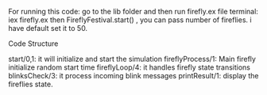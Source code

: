 For running this code:
go to the lib folder and then run firefly.ex file
terminal: iex firefly.ex 
then FireflyFestival.start() , you can pass number of fireflies. i have default set it to 50.

Code Structure

start/0,1: it will initialize and start the simulation
fireflyProcess/1: Main firefly initialize random start time
fireflyLoop/4: it handles firefly state transitions
blinksCheck/3: it process incoming blink messages
printResult/1: display the fireflies state.

